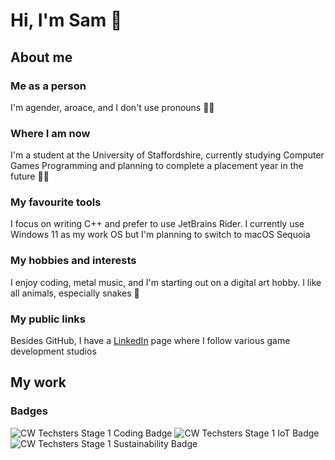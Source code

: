 # Hi, I'm Sam 👋

## About me

### Me as a person
I'm agender, aroace, and I don't use pronouns 🏳️‍🌈

### Where I am now
I'm a student at the University of Staffordshire, currently studying Computer Games Programming and planning to complete a placement year in the future 🧑‍💻

### My favourite tools
I focus on writing C++ and prefer to use JetBrains Rider. I currently use Windows 11 as my work OS but I'm planning to switch to macOS Sequoia

### My hobbies and interests
I enjoy coding, metal music, and I'm starting out on a digital art hobby. I like all animals, especially snakes 🐍

### My public links
Besides GitHub, I have a [LinkedIn](www.linkedin.com/in/samson-hart-b69828226) page where I follow various game development studios

## My work

### Badges
![CW Techsters Stage 1 Coding Badge](https://github.com/tofuprogrammer/tofuprogrammer/blob/fab216da232420d4a575aeee64e3ed5696eb0f67/Credly%20badges/CW%20Techsters/Stage%201/cw-techsters-programme-participant-stage-1-explore-coding.png "Coding Badge") ![CW Techsters Stage 1 IoT Badge](https://github.com/tofuprogrammer/tofuprogrammer/blob/cd7893bf751e5dc48f9ae9bb4958fdfe4863ca29/Credly%20badges/CW%20Techsters/Stage%201/cw-techsters-programme-participant-stage-1-explore-iot-internet-of-things.png "IoT Badge") ![CW Techsters Stage 1 Sustainability Badge](https://github.com/tofuprogrammer/tofuprogrammer/blob/cd7893bf751e5dc48f9ae9bb4958fdfe4863ca29/Credly%20badges/CW%20Techsters/Stage%201/cw-techsters-programme-participant-stage-1-explore-sustainability.png "Sustainability Badge")
